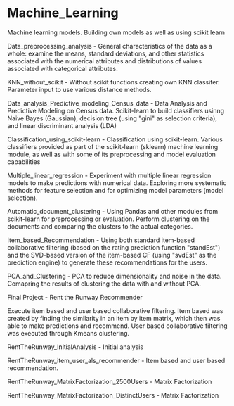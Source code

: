 # Machine_Learning
Machine learning models. Building own models as well as using scikit learn

Data_preprocessing_analysis - General characteristics of the data as a whole: examine the means, standard deviations, and other statistics associated with the numerical attributes and distributions of values associated with categorical attributes.

KNN_without_scikit - Without scikit functions creating own KNN classifer. Parameter input to use various distance methods.

Data_analysis_Predictive_modeling_Census_data - Data Analysis and Predictive Modeling on Census data. Scikit-learn to build classifiers usinng Naive Bayes (Gaussian), decision tree (using "gini" as selection criteria), and linear discriminant analysis (LDA)

Classification_using_scikit-learn - Classification using scikit-learn. Various classifiers provided as part of the scikit-learn (sklearn) machine learning module, as well as with some of its preprocessing and model evaluation capabilities

Multiple_linear_regression - Experiment with multiple linear regression models to make predictions with numerical data. Exploring more systematic methods for feature selection and for optimizing model parameters (model selection).

Automatic_document_clustering - Using Pandas and other modules from scikit-learn for preprocessing or evaluation. Perform clustering on the documents and comparing the clusters to the actual categories.

Item_based_Recommendation - Using both standard item-based collaborative filtering (based on the rating prediction function "standEst") and the SVD-based version of the item-based CF (using "svdEst" as the prediction engine) to generate these recommendations for the users.

PCA_and_Clustering - PCA to reduce dimensionality and noise in the data. Comapring the results of clustering the data with and without PCA.

Final Project - Rent the Runway Recommender 

Execute item based and user based collaborative filtering. Item based was created by finding the similarity in an item by item matrix, which then was able to make predictions and recommend. User based collaborative filtering was executed through Kmeans clustering.

RentTheRunway_InitialAnalysis - Initial analysis

RentTheRunway_item_user_als_recommender - Item based and user based recommendation.

RentTheRunway_MatrixFactorization_2500Users - Matrix Factorization

RentTheRunway_MatrixFactorization_DistinctUsers - Matrix Factorization

